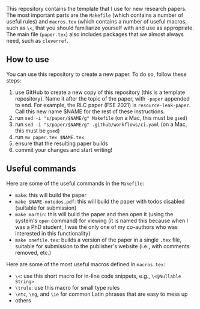 This repository contains the template that I use for new research papers. The most important parts
are the `Makefile` (which contains a number of useful rules) and `macros.tex` (which contains a number
of useful macros, such as `\<`, that you should familiarize yourself with and use as appropriate. The
main file (`paper.tex`) also includes packages that we almost always need, such as `cleverref`.

## How to use

You can use this repository to create a new paper. To do so, follow these steps:
1. use GitHub to create a new copy of this repository (this is a template repository).
Name it after the topic of the paper, with `-paper` appended to end. For example,
the RLC paper (FSE 2021) is `resource-leak-paper`. Call this new name $NAME for the rest
of these instructions.
2. run `sed -i "s/paper/$NAME/g" Makefile` (on a Mac, this must be `gsed`)
3. run `sed -i "s/paper/$NAME/g" .github/workflows/ci.yaml` (on a Mac, this must be `gsed`)
4. run `mv paper.tex $NAME.tex`
5. ensure that the resulting paper builds
6. commit your changes and start writing!

## Useful commands

Here are some of the useful commands in the `Makefile`:
* `make`: this will build the paper
* `make $NAME-notodos.pdf`: this will build the paper with todos disabled (suitable for submission)
* `make martin`: this will build the paper and then open it (using the system's `open` command) for viewing
(it is named this because when I was a PhD student, I was the only one of my co-authors who was interested
in this functionality)
* `make onefile.tex`: builds a version of the paper in a single `.tex` file, suitable for submission
to the publisher's website (i.e., with comments removed, etc.)

Here are some of the most useful macros defined in `macros.tex`:
* `\<`: use this short macro for in-line code snippets, e.g., `\<@Nullable String>`
* `\trule`: use this macro for small type rules
* `\etc`, `\eg`, and `\ie` for common Latin phrases that are easy to mess up
* others

